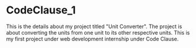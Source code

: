 # CodeClause_1
This is the details about my project titled "Unit Converter". The project is about converting the units from one unit to its other respective units. This is my first project under web development internship under Code Clause.
